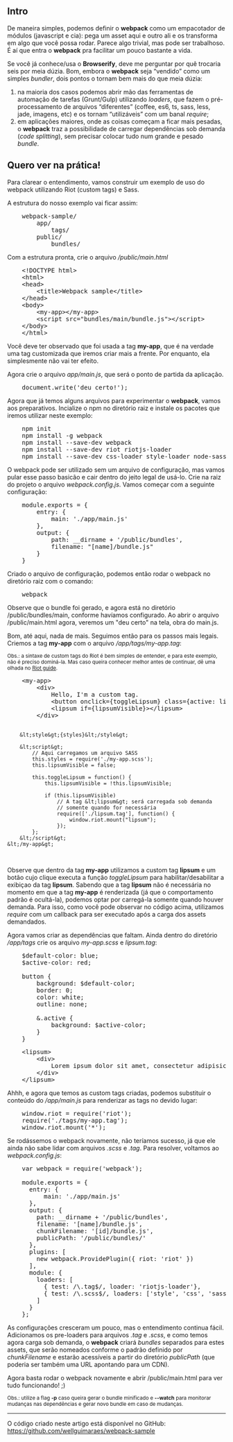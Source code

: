 <h2>Intro</h2>

<p>
    De maneira simples, podemos definir o <strong>webpack</strong> como um empacotador de módulos (javascript e cia):
    pega um asset aqui e outro ali e os transforma em algo que você possa rodar. Parece algo trivial,
    mas pode ser trabalhoso. É aí que entra o <strong>webpack</strong> pra facilitar <span
        class="strike">um pouco</span> bastante a vida.
</p>
<p>
    Se você já conhece/usa o <strong>Browserify</strong>, deve me perguntar por quê trocaria seis por meia dúzia.
    Bom, embora o <strong>webpack</strong> seja “vendido” como um simples <em>bundler</em>, dois
    pontos o tornam bem mais do que meia dúzia:
</p>
<ol>
    <li>
        na maioria dos casos podemos abrir mão das ferramentas de automação de tarefas (Grunt/Gulp)
        utilizando <em>loaders</em>, que fazem o pré-processamento de arquivos “diferentes”
        (coffee, es6, ts, sass, less, jade, imagens, etc) e os tornam “utilizáveis” com um banal <em>require</em>;
    </li>
    <li>
        em aplicações maiores, onde as coisas começam a ficar mais pesadas, o <strong>webpack</strong>
        traz a possibilidade de carregar dependências sob demanda (<em>code splitting</em>), sem precisar
        colocar tudo num grande e pesado <em>bundle</em>.
    </li>
</ol>


<h2>Quero ver na prática!</h2>

<p>
    Para clarear o entendimento, vamos construir um exemplo de uso do webpack utilizando Riot (custom tags) e Sass.
</p>

<p>
    A estrutura do nosso exemplo vai ficar assim:
</p>

<pre>
    webpack-sample/
        app/
            tags/
        public/
            bundles/
</pre>

<p>
    Com a estrutura pronta, crie o arquivo <em>/public/main.html</em>
</p>

<pre>
    &lt;!DOCTYPE html&gt;
    &lt;html&gt;
    &lt;head&gt;
        &lt;title&gt;Webpack sample&lt;/title&gt;
    &lt;/head&gt;
    &lt;body&gt;
        &lt;my-app&gt;&lt;/my-app&gt;
        &lt;script src="bundles/main/bundle.js"&gt;&lt;/script&gt;
    &lt;/body&gt;
    &lt;/html&gt;
</pre>

<p>
    Você deve ter observado que foi usada a tag <strong>my-app</strong>, que é na verdade uma tag customizada
    que iremos criar mais a frente. Por enquanto, ela simplesmente não vai ter efeito.
</p>
<p>
    Agora crie o arquivo <em>app/main.js</em>, que será o ponto de partida da aplicação.
</p>
<pre>
    document.write('deu certo!');
</pre>
<p>
    Agora que já temos alguns arquivos para experimentar o <strong>webpack</strong>, vamos aos preparativos.
    Incialize o npm no diretório raiz e instale os pacotes que iremos utilizar neste exemplo:
</p>
<pre>
    npm init
    npm install -g webpack
    npm install --save-dev webpack
    npm install --save-dev riot riotjs-loader
    npm install --save-dev css-loader style-loader node-sass sass-loader
</pre>
<p>
    O webpack pode ser utilizado sem um arquivo de configuração, mas vamos pular esse passo basicão e cair dentro
    do jeito legal de usá-lo. Crie na raiz do projeto o arquivo <em>webpack.config.js</em>.
    Vamos começar com a seguinte configuração:
</p>

<pre>
    module.exports = {
        entry: {
            main: './app/main.js'
        },
        output: {
            path: __dirname + '/public/bundles',
            filename: "[name]/bundle.js"
        }
    }
</pre>

<p>
    Criado o arquivo de configuração, podemos então rodar o webpack no diretório raiz com o comando:
</p>

<pre>
    webpack
</pre>

<p>
    Observe que o bundle foi gerado, e agora está no diretório /public/bundles/main, conforme havíamos configurado.
    Ao abrir o arquivo /public/main.html agora, veremos um "deu certo" na tela, obra do main.js.
</p>
<p>
    Bom, até aqui, nada de mais. Seguimos então para os passos mais legais. Criemos a tag <strong>my-app</strong> com o
    arquivo <em>/app/tags/my-app.tag</em>:
</p>
<p>
    <small>Obs.: a sintaxe de custom tags do Riot é bem simples de entender, e para este exemplo, não é preciso
        dominá-la. Mas caso queira conhecer melhor antes de continuar,
        dê uma olhada no <a href="http://riotjs.com/guide/">Riot guide</a>.
    </small>
</p>
<pre>
    &lt;my-app&gt;
        &lt;div&gt;
            Hello, I'm a custom tag.
            &lt;button onclick={toggleLipsum} class={active: lipsumVisible}&gt;More info&lt;/button&gt;
            &lt;lipsum if={lipsumVisible}&gt;&lt;/lipsum&gt;
        &lt;/div&gt;

        &lt;style&gt;{styles}&lt;/style&gt;

        &lt;script&gt;
            // Aqui carregamos um arquivo SASS
            this.styles = require('./my-app.scss');
            this.lipsumVisible = false;

            this.toggleLipsum = function() {
                this.lipsumVisible = !this.lipsumVisible;

                if (this.lipsumVisible)
                    // A tag &lt;lipsum&gt; será carregada sob demanda
                    // somente quando for necessária
                    require(['./lipsum.tag'], function() {
                        window.riot.mount("lipsum");
                    });
            };
        &lt;/script&gt;
    &lt;/my-app&gt;
</pre>
<p>
    Observe que dentro da tag <strong>my-app</strong> utilizamos a custom tag <strong>lipsum</strong> e um botão cujo
    clique executa a função <em>toggleLipsum</em> para habilitar/desabilitar a exibiçao da tag <strong>lipsum</strong>.
    Sabendo que a tag <strong>lipsum</strong> não é necessária no momento em que a tag <strong>my-app</strong> é
    renderizada (já que o comportamento padrão é ocultá-la), podemos optar por carregá-la somente quando houver
    demanda. Para isso, como você pode observar no código acima, utilizamos <em>require</em> com um callback para
    ser executado após a carga dos assets demandados.
</p>
<p>
    Agora vamos criar as dependências que faltam. Ainda dentro do diretório <em>/app/tags</em>
    crie os arquivo <em>my-app.scss</em> e <em>lipsum.tag</em>:
</p>

<pre>
    $default-color: blue;
    $active-color: red;

    button {
        background: $default-color;
        border: 0;
        color: white;
        outline: none;

        &.active {
            background: $active-color;
        }
    }
</pre>
<pre>
    &lt;lipsum&gt;
        &lt;div&gt;
            Lorem ipsum dolor sit amet, consectetur adipisicing elit.
        &lt;/div&gt;
    &lt;/lipsum&gt;
</pre>
<p>
    Ahhh, e agora que temos as custom tags criadas, podemos substituir o conteúdo do <em>/app/main.js</em>
    para renderizar as tags no devido lugar:
</p>

<pre>
    window.riot = require('riot');
    require('./tags/my-app.tag');
    window.riot.mount('*');
</pre>

<p>
    Se rodássemos o webpack novamente, não teríamos sucesso, já que ele ainda não sabe lidar com arquivos <em>.scss</em>
    e <em>.tag</em>.
    Para resolver, voltamos ao <em>webpack.config.js</em>:
</p>

<pre>
    var webpack = require('webpack');

    module.exports = {
      entry: {
          main: './app/main.js'
      },
      output: {
        path: __dirname + '/public/bundles',
        filename: '[name]/bundle.js',
        chunkFilename: '[id]/bundle.js',
        publicPath: '/public/bundles/'
      },
      plugins: [
        new webpack.ProvidePlugin({ riot: 'riot' })
      ],
      module: {
        loaders: [
          { test: /\.tag$/, loader: 'riotjs-loader'},
          { test: /\.scss$/, loaders: ['style', 'css', 'sass'] }
        ]
      }
    };
</pre>
<p>
    As configurações cresceram um pouco, mas o entendimento continua fácil.
    Adicionamos os pre-loaders para arquivos <em>.tag</em> e <em>.scss</em>, e como temos agora carga sob demanda, o
    <strong>webpack</strong> criará <em>bundles</em> separados para estes assets, que serão nomeados conforme o
    padrão definido por <em>chunkFilename</em> e estarão acessíveis a partir do diretório <em>publicPath</em>
    (que poderia ser também uma URL apontando para um CDN).
</p>
<p>
    Agora basta rodar o webpack novamente e abrir /public/main.html para ver tudo funcionando! ;)
</p>
<p>
    <small>
        Obs.: utilize a flag <strong>-p</strong> caso queira gerar o bundle minificado e <strong>--watch</strong>
        para monitorar mudanças nas dependências e gerar novo bundle em caso de mudanças.
    </small>
</p>
<hr/>
<p>
    O código criado neste artigo está disponível no GitHub: <a href="https://github.com/wellguimaraes/webpack-sample">https://github.com/wellguimaraes/webpack-sample</a>
</p>
